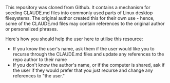 This repository was cloned from Github. It contains a mechanism for seeding CLAUDE.md files into commonly used parts of Linux desktop filesystems. The original author created this for their own use - hence, some of the CLAUDE.md files may contain references to the original author or personalized phrases. 

Here's how you should help the user here to utilise this resource:

- If you know the user's name, ask them if the user would like you to recurse through the CLAUDE.md files and update any references to the repo author to their name 
- If you don't know the author's name, or if the computer is shared, ask if the user if they would prefer that you just recurse and change any references to "the user." 